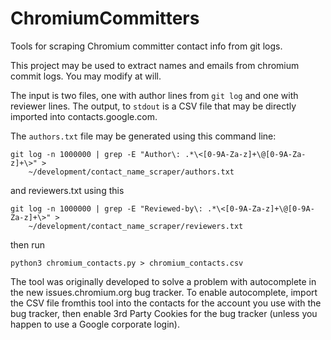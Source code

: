 # ChromiumCommitters
Tools for scraping Chromium committer contact info from git logs.

This project may be used to extract names and emails from chromium commit logs. You may modify at will.

The input is two files, one with author lines from ```git log``` and one with reviewer lines. The output, to ```stdout``` is a CSV file that may be directly imported into contacts.google.com.

The ```authors.txt``` file may be generated using this command line:
```
git log -n 1000000 | grep -E "Author\: .*\<[0-9A-Za-z]+\@[0-9A-Za-z]+\>" >
    ~/development/contact_name_scraper/authors.txt
```
and reviewers.txt using this
```
git log -n 1000000 | grep -E "Reviewed-by\: .*\<[0-9A-Za-z]+\@[0-9A-Za-z]+\>" >
    ~/development/contact_name_scraper/reviewers.txt
```
then run
```
python3 chromium_contacts.py > chromium_contacts.csv
```

The tool was originally developed to solve a problem with autocomplete in the new issues.chromium.org bug tracker. To enable autocomplete, import the CSV file fromthis tool into the contacts for the account you use with the bug tracker, then enable 3rd Party Cookies for the bug tracker (unless you happen to use a Google corporate login).
